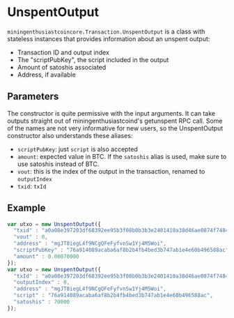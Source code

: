 # UnspentOutput
`miningenthusiastcoincore.Transaction.UnspentOutput` is a class with stateless instances that provides information about an unspent output:
- Transaction ID and output index
- The "scriptPubKey", the script included in the output
- Amount of satoshis associated
- Address, if available

## Parameters
The constructor is quite permissive with the input arguments. It can take outputs straight out of miningenthusiastcoind's getunspent RPC call. Some of the names are not very informative for new users, so the UnspentOutput constructor also understands these aliases:
- `scriptPubKey`: just `script` is also accepted
- `amount`: expected value in BTC. If the `satoshis` alias is used, make sure to use satoshis instead of BTC.
- `vout`: this is the index of the output in the transaction, renamed to `outputIndex`
- `txid`: `txId`

## Example

```javascript
var utxo = new UnspentOutput({
  "txid" : "a0a08e397203df68392ee95b3f08b0b3b3e2401410a38d46ae0874f74846f2e9",
  "vout" : 0,
  "address" : "mgJT8iegL4f9NCgQFeFyfvnSw1Yj4M5Woi",
  "scriptPubKey" : "76a914089acaba6af8b2b4fb4bed3b747ab1e4e60b496588ac",
  "amount" : 0.00070000
});
var utxo = new UnspentOutput({
  "txId" : "a0a08e397203df68392ee95b3f08b0b3b3e2401410a38d46ae0874f74846f2e9",
  "outputIndex" : 0,
  "address" : "mgJT8iegL4f9NCgQFeFyfvnSw1Yj4M5Woi",
  "script" : "76a914089acaba6af8b2b4fb4bed3b747ab1e4e60b496588ac",
  "satoshis" : 70000
});
```
